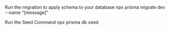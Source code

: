 Run the migration to apply schema to your database
npx prisma migrate dev --name "[message]"

Run the Seed Command
npx prisma db seed
